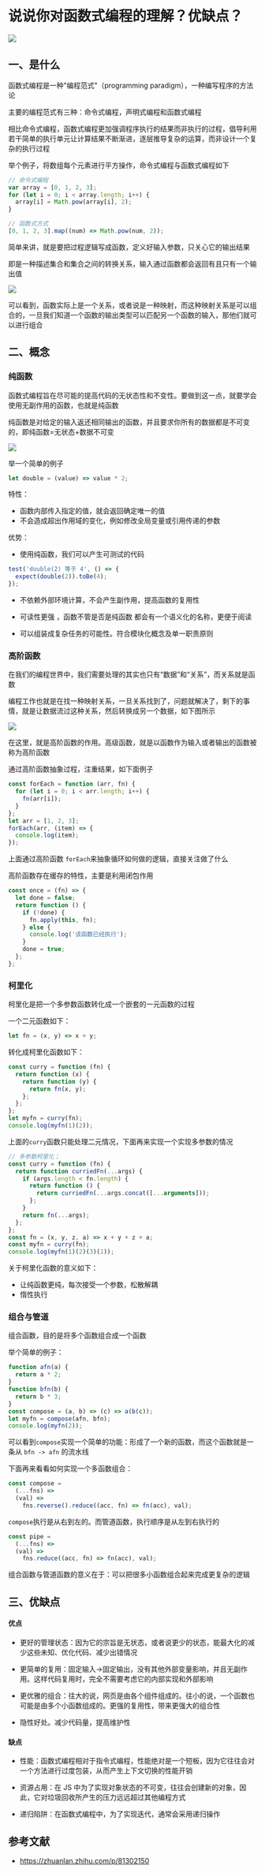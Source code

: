 # 说说你对函数式编程的理解？优缺点？

![](https://static.h7ml.cn/vitepress/assets/images/interview/ec0f6e80-8534-11eb-85f6-6fac77c0c9b3.png)

## 一、是什么

函数式编程是一种"编程范式"（programming paradigm），一种编写程序的方法论

主要的编程范式有三种：命令式编程，声明式编程和函数式编程

相比命令式编程，函数式编程更加强调程序执行的结果而非执行的过程，倡导利用若干简单的执行单元让计算结果不断渐进，逐层推导复杂的运算，而非设计一个复杂的执行过程

举个例子，将数组每个元素进行平方操作，命令式编程与函数式编程如下

```js
// 命令式编程
var array = [0, 1, 2, 3];
for (let i = 0; i < array.length; i++) {
  array[i] = Math.pow(array[i], 2);
}

// 函数式方式
[0, 1, 2, 3].map((num) => Math.pow(num, 2));
```

简单来讲，就是要把过程逻辑写成函数，定义好输入参数，只关心它的输出结果

即是一种描述集合和集合之间的转换关系，输入通过函数都会返回有且只有一个输出值

![](https://static.h7ml.cn/vitepress/assets/images/interview/f9f83900-8534-11eb-85f6-6fac77c0c9b3.png)

可以看到，函数实际上是一个关系，或者说是一种映射，而这种映射关系是可以组合的，一旦我们知道一个函数的输出类型可以匹配另一个函数的输入，那他们就可以进行组合

## 二、概念

### 纯函数

函数式编程旨在尽可能的提高代码的无状态性和不变性。要做到这一点，就要学会使用无副作用的函数，也就是纯函数

纯函数是对给定的输入返还相同输出的函数，并且要求你所有的数据都是不可变的，即纯函数=无状态+数据不可变

![](https://static.h7ml.cn/vitepress/assets/images/interview/04f50720-8535-11eb-ab90-d9ae814b240d.png)

举一个简单的例子

```js
let double = (value) => value * 2;
```

特性：

- 函数内部传入指定的值，就会返回确定唯一的值
- 不会造成超出作用域的变化，例如修改全局变量或引用传递的参数

优势：

- 使用纯函数，我们可以产生可测试的代码

```js
test('double(2) 等于 4', () => {
  expect(double(2)).toBe(4);
});
```

- 不依赖外部环境计算，不会产生副作用，提高函数的复用性

- 可读性更强 ，函数不管是否是纯函数 都会有一个语义化的名称，更便于阅读

- 可以组装成复杂任务的可能性。符合模块化概念及单一职责原则

### 高阶函数

在我们的编程世界中，我们需要处理的其实也只有“数据”和“关系”，而关系就是函数

编程工作也就是在找一种映射关系，一旦关系找到了，问题就解决了，剩下的事情，就是让数据流过这种关系，然后转换成另一个数据，如下图所示

![](https://static.h7ml.cn/vitepress/assets/images/interview/104af1c0-8535-11eb-ab90-d9ae814b240d.png)

在这里，就是高阶函数的作用。高级函数，就是以函数作为输入或者输出的函数被称为高阶函数

通过高阶函数抽象过程，注重结果，如下面例子

```js
const forEach = function (arr, fn) {
  for (let i = 0; i < arr.length; i++) {
    fn(arr[i]);
  }
};
let arr = [1, 2, 3];
forEach(arr, (item) => {
  console.log(item);
});
```

上面通过高阶函数 `forEach`来抽象循环如何做的逻辑，直接关注做了什么

高阶函数存在缓存的特性，主要是利用闭包作用

```js
const once = (fn) => {
  let done = false;
  return function () {
    if (!done) {
      fn.apply(this, fn);
    } else {
      console.log('该函数已经执行');
    }
    done = true;
  };
};
```

### 柯里化

柯里化是把一个多参数函数转化成一个嵌套的一元函数的过程

一个二元函数如下：

```js
let fn = (x, y) => x + y;
```

转化成柯里化函数如下：

```js
const curry = function (fn) {
  return function (x) {
    return function (y) {
      return fn(x, y);
    };
  };
};
let myfn = curry(fn);
console.log(myfn(1)(2));
```

上面的`curry`函数只能处理二元情况，下面再来实现一个实现多参数的情况

```js
// 多参数柯里化；
const curry = function (fn) {
  return function curriedFn(...args) {
    if (args.length < fn.length) {
      return function () {
        return curriedFn(...args.concat([...arguments]));
      };
    }
    return fn(...args);
  };
};
const fn = (x, y, z, a) => x + y + z + a;
const myfn = curry(fn);
console.log(myfn(1)(2)(3)(1));
```

关于柯里化函数的意义如下：

- 让纯函数更纯，每次接受一个参数，松散解耦
- 惰性执行

### 组合与管道

组合函数，目的是将多个函数组合成一个函数

举个简单的例子：

```js
function afn(a) {
  return a * 2;
}
function bfn(b) {
  return b * 3;
}
const compose = (a, b) => (c) => a(b(c));
let myfn = compose(afn, bfn);
console.log(myfn(2));
```

可以看到`compose`实现一个简单的功能：形成了一个新的函数，而这个函数就是一条从 `bfn -> afn` 的流水线

下面再来看看如何实现一个多函数组合：

```js
const compose =
  (...fns) =>
  (val) =>
    fns.reverse().reduce((acc, fn) => fn(acc), val);
```

`compose`执行是从右到左的。而管道函数，执行顺序是从左到右执行的

```js
const pipe =
  (...fns) =>
  (val) =>
    fns.reduce((acc, fn) => fn(acc), val);
```

组合函数与管道函数的意义在于：可以把很多小函数组合起来完成更复杂的逻辑

## 三、优缺点

#### 优点

- 更好的管理状态：因为它的宗旨是无状态，或者说更少的状态，能最大化的减少这些未知、优化代码、减少出错情况

- 更简单的复用：固定输入->固定输出，没有其他外部变量影响，并且无副作用。这样代码复用时，完全不需要考虑它的内部实现和外部影响

- 更优雅的组合：往大的说，网页是由各个组件组成的。往小的说，一个函数也可能是由多个小函数组成的。更强的复用性，带来更强大的组合性

- 隐性好处。减少代码量，提高维护性

#### 缺点

- 性能：函数式编程相对于指令式编程，性能绝对是一个短板，因为它往往会对一个方法进行过度包装，从而产生上下文切换的性能开销

- 资源占用：在 JS 中为了实现对象状态的不可变，往往会创建新的对象，因此，它对垃圾回收所产生的压力远远超过其他编程方式

- 递归陷阱：在函数式编程中，为了实现迭代，通常会采用递归操作

## 参考文献

- <https://zhuanlan.zhihu.com/p/81302150>
